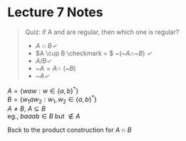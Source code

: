 # Lecture 7 Notes

> Quiz: if A and  are regular, then which one is regular?  
> - $A \cap B \checkmark$  
> - $A \cup B \checkmark = $ ~(~$A \cap$~$B$) $\checkmark$  
> - $A / B \checkmark$
> - ~$A = A \cap$ (~$B$)
> - ~$A \checkmark$

$A = \{waw: w \in \{a,b\}^*\}$  
$B = \{w_1aw_2: w_1, w_2 \in \{a,b\}^*\}$  
$A \neq B$, $A \subseteq B$  
eg., $baaab \in B$ but $\notin A$

Bsck to the product construction for $A \cap B$
